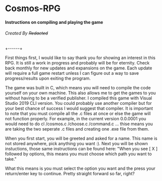 # Cosmos-RPG
#### Instructions on compiling and playing the game
###### Created By ~~Redacted~~

+------+

First things first, I would like to say thank you for showing an interest in this RPG. It is still a work in progress and probably will be for eternity. Check back monthly for new updates and expansions on the game. Each update will require a full game restart unless I can figure out a way to save progress/results upon exiting the program. 

The game was built in C, which means you will need to compile the code yourself on your own machine. This also allows me to get the games to you without having to be a verified publisher. I compiled this game with Visual Studio 2019 CLI version. You could probably use another compiler but for your best chance of success I would suggest that compiler. It is important to note that you must compile all the .c files at once or else the game will not function properly. For example, in the current version 0.0.0001 you would need to do cl /cosmos.c /choose.c /command.c ... thise means you are taking the two seperate .c files and creating one .exe file from them. 

When you first start, you will be greeted and asked for a name. This name is not stored anywhere, pick anything you want :). Next you will be shown instuctions, those same instructions can be found here:
"When you see [ X ] followed by options, this means you must choose which path you want to take."

What this means is you must select the option you want and the press your return/enter key to continue. Pretty straight forward so far, right?
